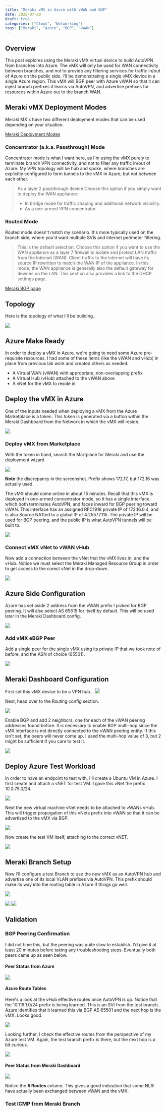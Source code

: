 ```yaml
---
title: "Meraki vMX in Azure with vWAN and BGP"
date: 2025-07-20
draft: true
categories: ["Cloud", "Networking"]
tags: ["Meraki", "Azure", "BGP", "vWAN"]
---
```


## Overview

This post explores using the Meraki vMX virtual device to build AutoVPN from branches into Azure. The vMX will only be used for WAN connectivity between branches, and not to provide any filtering services for traffic in/out of Azure on the public side. I'll be demonstrating a single vMX device in a single Azure region. This vMX will BGP peer with Azure vWAN so that it can inject branch prefixes it learns via AutoVPN, and advertise prefixes for resources within Azure out to the branch WAN.

## Meraki vMX Deployment Modes

Meraki MX's have two different deployment modes that can be used depending on your situation.

[Meraki Deployment Modes](https://documentation.meraki.com/MX/Networks_and_Routing/MX_Addressing_and_VLANs)

### Concentrator (a.k.a. Passthrough) Mode

Concentrator mode is what I want here, as I'm using the vMX purely to terminate branch VPN connectivity, and not to filter any traffic in/out of Azure. My VPN topology will be hub and spoke, where branches are explicitly configured to form tunnels to the vMX in Azure, but not between each other.

> As a layer 2 passthrough device
> Choose this option if you simply want to deploy the WAN appliance:
> * In bridge mode for traffic shaping and additional network visibility.
> * As a one-armed VPN concentrator.

### Routed Mode

Routed mode doesn't match my scenario. It's more typically used on the branch side, where you'd want multiple SVIs and Internet perimeter filtering.

> This is the default selection. Choose this option if you want to use the WAN appliance as a layer 7 firewall to isolate and protect LAN traffic from the Internet (WAN). Client traffic to the Internet will have its source IP rewritten to match the WAN IP of the appliance. In this mode, the WAN appliance is generally also the default gateway for devices on the LAN. This section also provides a link to the DHCP settings page.

[Meraki BGP page](https://documentation.meraki.com/MX/Networks_and_Routing/Border_Gateway_Protocol_(BGP))

## Topology

Here is the topology of what I'll be building.

![](/images/vmx-vwan-topology.png)

## Azure Make Ready

In order to deploy a vMX in Azure, we're going to need some Azure pre-requisite resources. I had some of these items (like the vWAN and vHub) in place from previous lab work and created others as needed.

* A Virtual WAN (vWAN) with appropriate, non-overlapping prefix
* A Virtual Hub (vHub) attached to the vWAN above
* A vNet for the vMX to reside in

## Deploy the vMX in Azure

One of the inputs needed when deploying a vMX from the Azure Marketplace is a token. This token is generated via a button within the Meraki Dashboard from the Network in which the vMX will reside.

![](/images/vmx-gen-token.png)

### Deploy vMX from Marketplace

With the token in hand, search the Martplace for Meraki and use the deployment wizard.

![](/images/azure-vmx-create.png)

**Note** the discrepancy in the screenshot. Prefix shows 172.17, but 172.16 was actually used.

The vMX should come online in about 15 minutes. Recall that this vMX is deployed in one-armed concentrator mode, so it has a single interface which both terminates AutoVPN, and faces inward for BGP peering toward vWAN. This interface has an assigned RFC1918 private IP of 172.16.0.4, and is also Source NATted to a global IP of 4.255.17.115. The private IP will be used for BGP peering, and the public IP is what AutoVPN tunnels will be built to.

![](/images/vmx-online.png)

### Connect vMX vNet to vWAN vHub

Now add a connection between the vNet that the vMX lives in, and the vHub. Notice we must select the Meraki Managed Resource Group in order to get access to the corect vNet in the drop-down.

![](/images/vmx-connect-vnet-vhub.png)

## Azure Side Configuration

Azure has set aside 2 address from the vWAN prefix I picked for BGP peering. It will also select AS 65515 for itself by default. This will be used later in the Meraki Dashboard config.

![](/images/vhub-peering-properties.png)

### Add vMX eBGP Peer

Add a single peer for the single vMX using its private IP that we took note of before, and the ASN of choice (65501).

![](/images/add-vmx-bgp-peer.png)

## Meraki Dashboard Configuration

First set this vMX device to be a VPN hub.
.
![](/images/vmx-hub-setting.png)

Next, head over to the Routing config section.

![](/images/vmx-bgp-spot.png)

Enable BGP and add 2 neighbors, one for each of the vWAN peering addresses found before. It is necessary to enable BGP multi-hop since the vMX interface is not directly connected to the vWAN peering entity. If this isn't set, the peers will never come up. I used the multi-hop value of 3, but 2 might be sufficient if you care to test it.

![](/images/vmx-bgp-neighbor-config.png)

## Deploy Azure Test Workload

In order to have an endpoint to test with, I'll create a Ubuntu VM in Azure. I first create and attach a vNET for test VM. I gave this vNet the prefix 10.0.75.0/24.

![](/images/vnet-test-vms.png)

Next the new virtual machine vNet needs to be attached to vWANs vHub. This will trigger propogation of this vNets prefix into vWAN so that it can be advertised to the vMX via BGP.

![](/images/conn-vm-vnet-vhub.png)

Now create the test VM itself, attaching to the correct vNET.

![](/images/create-test-vm.png)

## Meraki Branch Setup

Now I'll configure a test Branch to use the new vMX as an AutoVPN hub and advertise one of its local VLAN prefixes via AutoVPN. This prefix should make its way into the routing table in Azure if things go well.

![](/images/autovpn-branch-setup.png)

![](/images/)
![](/images/)

## Validation

### BGP Peering Confirmation

I did not time this, but the peering was quite slow to establish. I'd give it at least 20 minutes before taking any troubleshooting steps. Eventually both peers came up as seen below.

#### Peer Status from Azure

![](/images/vmx-peer-up-azure.png)

#### Azure Route Tables

Here's a look at the vHub effective routes once AutoVPN is up. Notice that the 10.119.1.0/24 prefix is being learned. This is an SVI from the test branch. Azure identifies that it learned this via BGP AS 65501 and the next hop is the vMX. Looks good.

![](/images/vhub-effective-routes.png)

Looking further, I check the effective routes from the perspective of my Azure test VM. Again, the test branch prefix is there, but the next hop is a bit curious. 

![](/images/test-vm-effective-routes.png)

#### Peer Status from Meraki Dashboard

![](/images/vmx-peer-up-dashboard.png)

Notice the **# Routes** column. This gives a good indication that some NLRI have actually been exchanged between vWAN and the vMX.

### Test ICMP from Meraki Branch